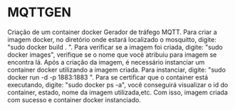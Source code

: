 # MQTTGEN
Criação de um container docker Gerador de tráfego MQTT.
Para criar a imagem docker, no diretório onde estará localizado o mosquitto, digite: "sudo docker build . <nome da imagem>".
Para verificar se a imagem foi criada, digite: "sudo docker images", verifique se o nome que você atribuiu para imagem se encontra lá.
Após a criação da imagem, é necessário instanciar um container docker utilizando a imagem criada. 
Para instanciar, digite: "sudo docker run -d -p 1883:1883 <nome da imagem>".
Para se certificar que o container está executando, digite: "sudo docker ps -a", você conseguirá visualizar o id do container, estado, nome da imagem utilizada,etc.
Com isso, imagem criada com sucesso e container docker instanciado. 
